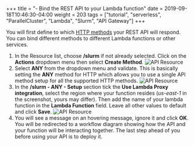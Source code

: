+++
title = "- Bind the REST API to your Lambda function"
date = 2019-09-18T10:46:30-04:00
weight = 203
tags = ["tutorial", "serverless", "ParallelCluster", "Lambda", "Slurm", "API Gateway"]
+++

You will first define to which [HTTP methods](https://en.wikipedia.org/wiki/Hypertext_Transfer_Protocol#Request_methods) your REST API will respond. You can bind different methods to different Lambda functions or other services.

1. In the Resource list, choose **/slurm** if not already selected. Click on the **Actions** dropdown menu then select **Create Method**.
![API Resource](/images/serverless/api-gateway-5.png)
2. Select **ANY** from the dropdown menu and validate. This is basically setting the **ANY** method for HTTP which allows you to use a single API method setup for all the supported HTTP methods.
![API Resource](/images/serverless/api-gateway-6.png)
3. In the **/slurm - ANY - Setup** section tick the **Use Lambda Proxy integration**, select the region where your function resides (*us-east-1* in the screenshot, yours may differ). Then add the name of your lambda function in the **Lambda Function** field. Leave all other values to default and click **Save**.
![API Resource](/images/serverless/api-gateway-7.png)
4. You will see a message on an hovering  message, ignore it and click **OK**. You will be redirected to a workflow diagram showing how the API and your function will be interacting together. The last step ahead of you before using your API is to deploy it.
